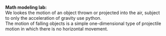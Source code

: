<strong>Math modeling lab: </strong>
<br>We lookes the motion of an object thrown or projected into the air, subject to only the acceleration of gravity use python. 
<br>The motion of falling objects is a simple one-dimensional type of projectile motion in which there is no horizontal movement. 
